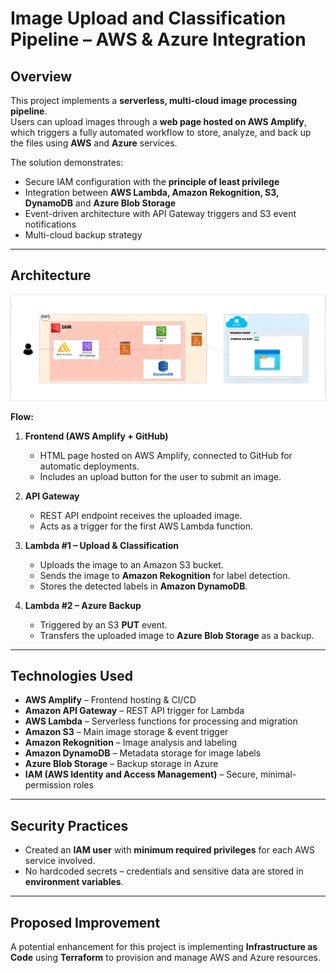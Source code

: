 # Image Upload and Classification Pipeline – AWS & Azure Integration

## Overview
This project implements a **serverless, multi-cloud image processing pipeline**.  
Users can upload images through a **web page hosted on AWS Amplify**, which triggers a fully automated workflow to store, analyze, and back up the files using **AWS** and **Azure** services.  

The solution demonstrates:
- Secure IAM configuration with the **principle of least privilege**
- Integration between **AWS Lambda, Amazon Rekognition, S3, DynamoDB** and **Azure Blob Storage**
- Event-driven architecture with API Gateway triggers and S3 event notifications
- Multi-cloud backup strategy

---

## Architecture

![Architecture Diagram](images/architecture.png)

**Flow:**
1. **Frontend (AWS Amplify + GitHub)**  
   - HTML page hosted on AWS Amplify, connected to GitHub for automatic deployments.  
   - Includes an upload button for the user to submit an image.

2. **API Gateway**  
   - REST API endpoint receives the uploaded image.  
   - Acts as a trigger for the first AWS Lambda function.

3. **Lambda #1 – Upload & Classification**  
   - Uploads the image to an Amazon S3 bucket.  
   - Sends the image to **Amazon Rekognition** for label detection.  
   - Stores the detected labels in **Amazon DynamoDB**.

4. **Lambda #2 – Azure Backup**  
   - Triggered by an S3 **PUT** event.  
   - Transfers the uploaded image to **Azure Blob Storage** as a backup.

---

## Technologies Used

- **AWS Amplify** – Frontend hosting & CI/CD  
- **Amazon API Gateway** – REST API trigger for Lambda  
- **AWS Lambda** – Serverless functions for processing and migration  
- **Amazon S3** – Main image storage & event trigger  
- **Amazon Rekognition** – Image analysis and labeling  
- **Amazon DynamoDB** – Metadata storage for image labels  
- **Azure Blob Storage** – Backup storage in Azure  
- **IAM (AWS Identity and Access Management)** – Secure, minimal-permission roles  

---

## Security Practices

- Created an **IAM user** with **minimum required privileges** for each AWS service involved.  
- No hardcoded secrets – credentials and sensitive data are stored in **environment variables**.  

---

## Proposed Improvement

A potential enhancement for this project is implementing **Infrastructure as Code** using **Terraform** to provision and manage AWS and Azure resources.  
